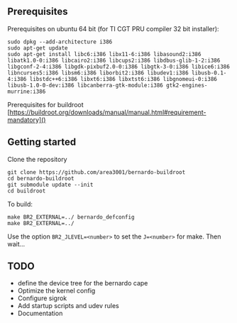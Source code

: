 ## Prerequisites
Prerequisites on ubuntu 64 bit (for TI CGT PRU compiler 32 bit installer):

```
sudo dpkg --add-architecture i386
sudo apt-get update
sudo apt-get install libc6:i386 libx11-6:i386 libasound2:i386 libatk1.0-0:i386 libcairo2:i386 libcups2:i386 libdbus-glib-1-2:i386 libgconf-2-4:i386 libgdk-pixbuf2.0-0:i386 libgtk-3-0:i386 libice6:i386 libncurses5:i386 libsm6:i386 liborbit2:i386 libudev1:i386 libusb-0.1-4:i386 libstdc++6:i386 libxt6:i386 libxtst6:i386 libgnomeui-0:i386 libusb-1.0-0-dev:i386 libcanberra-gtk-module:i386 gtk2-engines-murrine:i386
```

Prerequisites for buildroot [https://buildroot.org/downloads/manual/manual.html#requirement-mandatory]()

## Getting started
Clone the repository
```
git clone https://github.com/area3001/bernardo-buildroot
cd bernardo-buildroot
git submodule update --init
cd buildroot
```
To build:
```
make BR2_EXTERNAL=../ bernardo_defconfig
make BR2_EXTERNAL=../
```
Use the option ```BR2_JLEVEL=<number>``` to set the ```J=<number>``` for make. Then wait...

## TODO
* define the device tree for the bernardo cape
* Optimize the kernel config
* Configure sigrok
* Add startup scripts and udev rules
* Documentation
